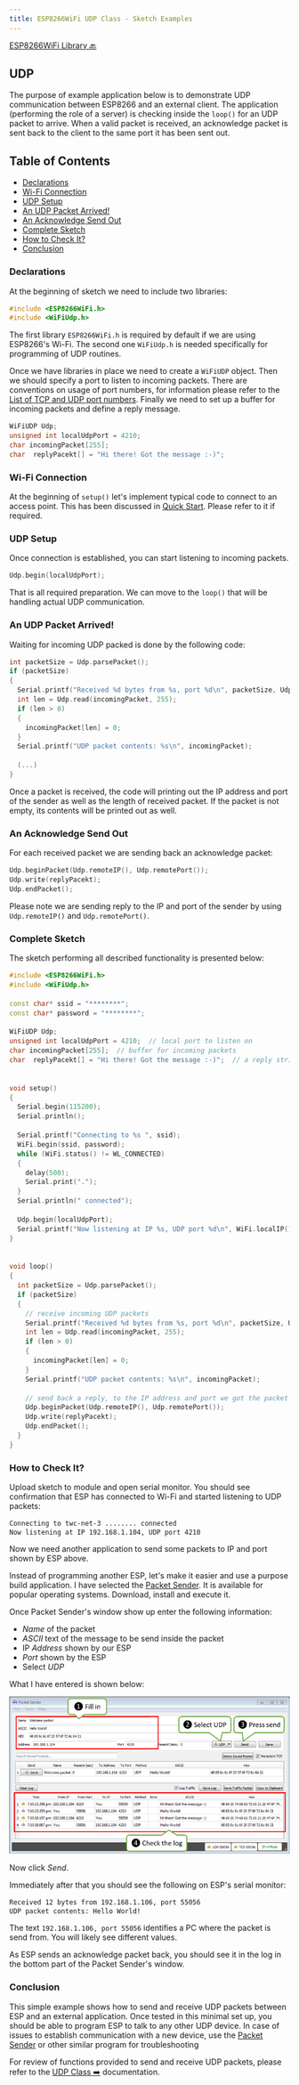```yaml
---
title: ESP8266WiFi UDP Class - Sketch Examples
---
```


[ESP8266WiFi Library :back:](readme.md#udp)


## UDP

The purpose of example application below is to demonstrate UDP communication between ESP8266 and an external client. The application (performing the role of a server) is checking inside the `loop()` for an UDP packet to arrive. When a valid packet is received, an acknowledge packet is sent back to the client to the same port it has been sent out.


## Table of Contents
  * [Declarations](#declarations)
  * [Wi-Fi Connection](#wi-fi-connection)
  * [UDP Setup](#udp-setup)
  * [An UDP Packet Arrived!](#an-udp-packet-arrived)
  * [An Acknowledge Send Out](#an-acknowledge-send-out)
  * [Complete Sketch](#complete-sketch)
  * [How to Check It?](#how-to-check-it)
  * [Conclusion](#conclusion)


### Declarations

At the beginning of sketch we need to include two libraries:

```cpp
#include <ESP8266WiFi.h>
#include <WiFiUdp.h>
```

The first library `ESP8266WiFi.h` is required by default if we are using ESP8266's Wi-Fi. The second one `WiFiUdp.h` is needed specifically for programming of UDP routines.

Once we have libraries in place we need to create a `WiFiUDP` object. Then we should specify a port to listen to incoming packets. There are conventions on usage of port numbers, for information please refer to the [List of TCP and UDP port numbers](https://en.wikipedia.org/wiki/List_of_TCP_and_UDP_port_numbers). Finally we need to set up a buffer for incoming packets and define a reply message.

```cpp
WiFiUDP Udp;
unsigned int localUdpPort = 4210;
char incomingPacket[255];
char  replyPacekt[] = "Hi there! Got the message :-)";
```

### Wi-Fi Connection 

At the beginning of `setup()` let's implement typical code to connect to an access point. This has been discussed in [Quick Start](readme.md#quick-start). Please refer to it if required.


### UDP Setup

Once connection is established, you can start listening to incoming packets.

```cpp
Udp.begin(localUdpPort);
```

That is all required preparation. We can move to the `loop()` that will be handling actual UDP communication.


### An UDP Packet Arrived!

Waiting for incoming UDP packed is done by the following code:

```cpp
int packetSize = Udp.parsePacket();
if (packetSize)
{
  Serial.printf("Received %d bytes from %s, port %d\n", packetSize, Udp.remoteIP().toString().c_str(), Udp.remotePort());
  int len = Udp.read(incomingPacket, 255);
  if (len > 0)
  {
    incomingPacket[len] = 0;
  }
  Serial.printf("UDP packet contents: %s\n", incomingPacket);

  (...)
}
```

Once a packet is received, the code will printing out the IP address and port of the sender as well as the length of received packet. If the packet is not empty, its contents will be printed out as well.


### An Acknowledge Send Out 

For each received packet we are sending back an acknowledge packet:

```cpp
Udp.beginPacket(Udp.remoteIP(), Udp.remotePort());
Udp.write(replyPacekt);
Udp.endPacket();
```

Please note we are sending reply to the IP and port of the sender by using `Udp.remoteIP()` and `Udp.remotePort()`.


### Complete Sketch

The sketch performing all described functionality is presented below:

```cpp
#include <ESP8266WiFi.h>
#include <WiFiUdp.h>

const char* ssid = "********";
const char* password = "********";

WiFiUDP Udp;
unsigned int localUdpPort = 4210;  // local port to listen on
char incomingPacket[255];  // buffer for incoming packets
char  replyPacekt[] = "Hi there! Got the message :-)";  // a reply string to send back


void setup()
{
  Serial.begin(115200);
  Serial.println();

  Serial.printf("Connecting to %s ", ssid);
  WiFi.begin(ssid, password);
  while (WiFi.status() != WL_CONNECTED)
  {
    delay(500);
    Serial.print(".");
  }
  Serial.println(" connected");

  Udp.begin(localUdpPort);
  Serial.printf("Now listening at IP %s, UDP port %d\n", WiFi.localIP().toString().c_str(), localUdpPort);
}


void loop()
{
  int packetSize = Udp.parsePacket();
  if (packetSize)
  {
    // receive incoming UDP packets
    Serial.printf("Received %d bytes from %s, port %d\n", packetSize, Udp.remoteIP().toString().c_str(), Udp.remotePort());
    int len = Udp.read(incomingPacket, 255);
    if (len > 0)
    {
      incomingPacket[len] = 0;
    }
    Serial.printf("UDP packet contents: %s\n", incomingPacket);

    // send back a reply, to the IP address and port we got the packet from
    Udp.beginPacket(Udp.remoteIP(), Udp.remotePort());
    Udp.write(replyPacekt);
    Udp.endPacket();
  }
}
```


### How to Check It?

Upload sketch to module and open serial monitor. You should see confirmation that ESP has connected to Wi-Fi and started listening to UDP packets:

```
Connecting to twc-net-3 ........ connected
Now listening at IP 192.168.1.104, UDP port 4210
```

Now we need another application to send some packets to IP and port shown by ESP above.

Instead of programming another ESP, let's make it easier and use a purpose build application. I have selected the [Packet Sender](https://packetsender.com/download). It is available for popular operating systems. Download, install and execute it. 

Once Packet Sender's window show up enter the following information:
  * *Name* of the packet
  * *ASCII* text of the message to be send inside the packet
  * IP *Address* shown by our ESP
  * *Port* shown by the ESP
  * Select *UDP* 

What I have entered is shown below:

![alt text](pictures/udp-packet-sender.png "Testing UDP with packet sender")

Now click *Send*. 

Immediately after that you should see the following on ESP's serial monitor:

```
Received 12 bytes from 192.168.1.106, port 55056
UDP packet contents: Hello World!
```

The text `192.168.1.106, port 55056` identifies a PC where the packet is send from. You will likely see different values.

As ESP sends an acknowledge packet back, you should see it in the log in the bottom part of the Packet Sender's window. 


### Conclusion

This simple example shows how to send and receive UDP packets between ESP and an external application. Once tested in this minimal set up, you should be able to program ESP to talk to any other UDP device. In case of issues to establish communication with a new device, use the [Packet Sender](https://packetsender.com) or other similar program for troubleshooting 


For review of functions provided to send and receive UDP packets, please refer to the [UDP Class :arrow_right:](udp-class.md) documentation.
